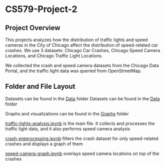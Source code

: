 # CS579-Project-2

## Project Overview

This projects analyzes how the distribution of traffic lights and speed cameras in the City of Chicago affect the distribution of  speed-related car crashes. We use 3 datasets: Chicago Car Crashes, Chicago Speed Camera Locations, and Chicago Traffic Light Locations.

We collected the crash and speed camera datasets from the Chicago Data Portal, and the traffic light data was queried from OpenStreetMap. 

## Folder and File Layout

Datasets can be found in the [Data](https://github.com/BlueOceanWave/CS579-Project-2/blob/main/Data) folder
Datasets can be found in the [Data](https://github.com/BlueOceanWave/CS579-Project-2/blob/main/Data) folder

Graphs and visualizations can be found in the [Graphs](https://github.com/BlueOceanWave/CS579-Project-2/blob/main/Graphs) folder

[traffic-lights-analysis.ipynb](https://github.com/BlueOceanWave/CS579-Project-2/blob/main/traffic-lights-analysis.ipynb) is the main file. It collects and processes the traffic light data, and it also performs speed camera analysis

[crash-preprocessing.ipynb](https://github.com/BlueOceanWave/CS579-Project-2/blob/main/crash-preprocessing.ipynb) filters the crash dataset for only speed-related crashes and displays a graph of them

[speed-camera-graph.ipynb](https://github.com/BlueOceanWave/CS579-Project-2/blob/main/speed-camera-graph.ipynb) overlays speed camera locations on top of the crashes